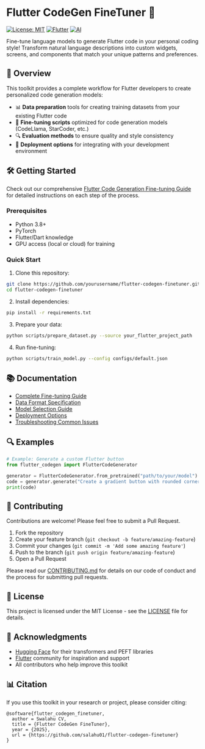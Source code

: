 # Flutter CodeGen FineTuner 🚀

[![License: MIT](https://img.shields.io/badge/License-MIT-yellow.svg)](https://opensource.org/licenses/MIT)
[![Flutter](https://img.shields.io/badge/Flutter-%2302569B.svg?style=flat&logo=Flutter&logoColor=white)](https://flutter.dev/)
[![AI](https://img.shields.io/badge/AI-Fine--Tuning-brightgreen)](https://github.com/yourusername/flutter-codegen-finetuner)

Fine-tune language models to generate Flutter code in your personal coding style! Transform natural language descriptions into custom widgets, screens, and components that match your unique patterns and preferences.

## 🎯 Overview

This toolkit provides a complete workflow for Flutter developers to create personalized code generation models:

- 📊 **Data preparation** tools for creating training datasets from your existing Flutter code
- 🧠 **Fine-tuning scripts** optimized for code generation models (CodeLlama, StarCoder, etc.)
- 🔍 **Evaluation methods** to ensure quality and style consistency
- 🔌 **Deployment options** for integrating with your development environment

## 🛠️ Getting Started

Check out our comprehensive [Flutter Code Generation Fine-tuning Guide](GUIDE.md) for detailed instructions on each step of the process.

### Prerequisites

- Python 3.8+
- PyTorch
- Flutter/Dart knowledge
- GPU access (local or cloud) for training

### Quick Start

1. Clone this repository:
```bash
git clone https://github.com/yourusername/flutter-codegen-finetuner.git
cd flutter-codegen-finetuner
```

2. Install dependencies:
```bash
pip install -r requirements.txt
```

3. Prepare your data:
```bash
python scripts/prepare_dataset.py --source your_flutter_project_path
```

4. Run fine-tuning:
```bash
python scripts/train_model.py --config configs/default.json
```

## 📚 Documentation

- [Complete Fine-tuning Guide](GUIDE.md)
- [Data Format Specification](docs/DATA_FORMAT.md)
- [Model Selection Guide](docs/MODELS.md)
- [Deployment Options](docs/DEPLOYMENT.md)
- [Troubleshooting Common Issues](docs/TROUBLESHOOTING.md)

## 🔍 Examples

```python
# Example: Generate a custom Flutter button
from flutter_codegen import FlutterCodeGenerator

generator = FlutterCodeGenerator.from_pretrained("path/to/your/model")
code = generator.generate("Create a gradient button with rounded corners and a shadow")
print(code)
```

## 🤝 Contributing

Contributions are welcome! Please feel free to submit a Pull Request.

1. Fork the repository
2. Create your feature branch (`git checkout -b feature/amazing-feature`)
3. Commit your changes (`git commit -m 'Add some amazing feature'`)
4. Push to the branch (`git push origin feature/amazing-feature`)
5. Open a Pull Request

Please read our [CONTRIBUTING.md](CONTRIBUTING.md) for details on our code of conduct and the process for submitting pull requests.

## 📜 License

This project is licensed under the MIT License - see the [LICENSE](LICENSE) file for details.

## 🙏 Acknowledgments

- [Hugging Face](https://huggingface.co/) for their transformers and PEFT libraries
- [Flutter](https://flutter.dev/) community for inspiration and support
- All contributors who help improve this toolkit

## 📊 Citation

If you use this toolkit in your research or project, please consider citing:

```
@software{flutter_codegen_finetuner,
  author = Swalahu CV,
  title = {Flutter CodeGen FineTuner},
  year = {2025},
  url = {https://github.com/salahu01/flutter-codegen-finetuner}
}
```
